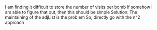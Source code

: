 I am finding it difficult to store the number of visits per bomb
If somehow I am able to figure that out, then this should be simple
​
Solution:
The maintaining of the adjList is the problem
So, directly go with the n^2 approach
​
​